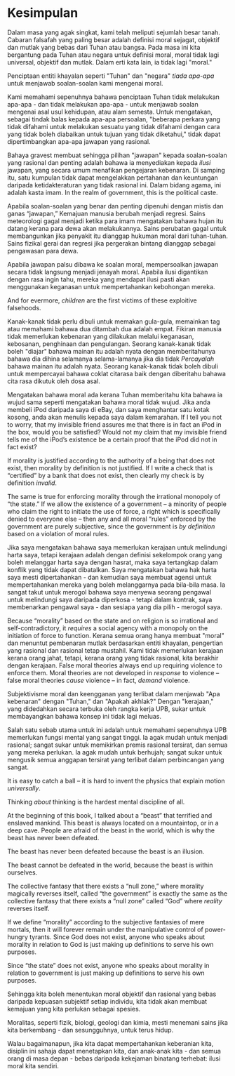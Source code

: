 # Kesimpulan

Dalam masa yang agak singkat, kami telah meliputi sejumlah besar tanah. Cabaran falsafah yang paling besar adalah definisi moral sejagat, objektif dan mutlak yang bebas dari Tuhan atau bangsa. Pada masa ini kita bergantung pada Tuhan atau negara untuk definisi moral, moral tidak lagi universal, objektif dan mutlak. Dalam erti kata lain, ia tidak lagi "moral."

Penciptaan entiti khayalan seperti "Tuhan" dan "negara" *tiada apa-apa* untuk menjawab soalan-soalan kami mengenai moral.

Kami memahami sepenuhnya bahawa penciptaan Tuhan tidak melakukan apa-apa - dan tidak melakukan apa-apa - untuk menjawab soalan mengenai asal usul kehidupan, atau alam semesta. Untuk mengatakan, sebagai tindak balas kepada apa-apa persoalan, "beberapa perkara yang tidak difahami untuk melakukan sesuatu yang tidak difahami dengan cara yang tidak boleh diabaikan untuk tujuan yang tidak diketahui," tidak dapat dipertimbangkan apa-apa jawapan yang rasional.

Bahaya gravest membuat sehingga pilihan "jawapan" kepada soalan-soalan yang rasional dan penting adalah bahawa ia menyediakan kepada *ilusi* jawapan, yang secara umum menafikan pengejaran kebenaran. Di samping itu, satu kumpulan tidak dapat mengelakkan pertahanan dan keuntungan daripada ketidakteraturan yang tidak rasional ini. Dalam bidang agama, ini adalah kasta imam. In the realm of government, this is the political caste.

Apabila soalan-soalan yang benar dan penting dipenuhi dengan mistis dan ganas “jawapan,” Kemajuan manusia berubah menjadi regresi. Sains meteorologi gagal menjadi ketika para imam mengatakan bahawa hujan itu datang kerana para dewa akan melakukannya. Sains perubatan gagal untuk membangunkan jika penyakit itu dianggap hukuman moral dari tuhan-tuhan. Sains fizikal gerai dan regresi jika pergerakan bintang dianggap sebagai pengawasan para dewa.

Apabila jawapan palsu dibawa ke soalan moral, mempersoalkan jawapan secara tidak langsung menjadi jenayah moral. Apabila ilusi digantikan dengan rasa ingin tahu, mereka yang mendapat ilusi pasti akan menggunakan keganasan untuk mempertahankan kebohongan mereka.

And for evermore, *children* are the first victims of these exploitive falsehoods.

Kanak-kanak tidak perlu dibuli untuk memakan gula-gula, memainkan tag atau memahami bahawa dua ditambah dua adalah empat. Fikiran manusia tidak memerlukan kebenaran yang dilakukan melalui keganasan, kebosanan, penghinaan dan pengulangan. Seorang kanak-kanak tidak boleh "diajar" bahawa mainan itu adalah nyata dengan memberitahunya bahawa dia dihina selamanya selama-lamanya jika dia tidak *Percayalah* bahawa mainan itu adalah nyata. Seorang kanak-kanak tidak boleh dibuli untuk mempercayai bahawa coklat citarasa baik dengan diberitahu bahawa cita rasa dikutuk oleh dosa asal.

Mengatakan bahawa moral ada kerana Tuhan memberitahu kita bahawa ia wujud sama seperti mengatakan bahawa moral tidak wujud. Jika anda membeli iPod daripada saya di eBay, dan saya menghantar satu kotak kosong, anda akan menulis kepada saya dalam kemarahan. If I tell you not to worry, that my invisible friend assures me that there is in fact an iPod in the box, would you be satisfied? Would not my claim that my invisible friend tells me of the iPod’s existence be a certain proof that the iPod did not in fact exist?

If morality is justified according to the authority of a being that does not exist, then morality by definition is not justified. If I write a check that is “certified” by a bank that does not exist, then clearly my check is by definition *invalid*.

The same is true for enforcing morality through the irrational monopoly of “the state.” If we allow the existence of a government – a minority of people who claim the right to initiate the use of force, a right which is specifically denied to everyone else – then any and all moral “rules” enforced by the government are purely subjective, since the government is *by definition* based on a violation of moral rules.

Jika saya mengatakan bahawa saya memerlukan kerajaan untuk melindungi harta saya, tetapi kerajaan adalah dengan definisi sekelompok orang yang boleh melanggar harta saya dengan hasrat, maka saya tertangkap dalam konflik yang tidak dapat dibatalkan. Saya mengatakan bahawa hak harta saya mesti dipertahankan - dan kemudian saya membuat agensi untuk mempertahankan mereka yang boleh melanggarnya pada bila-bila masa. Ia sangat takut untuk merogol bahawa saya menyewa seorang pengawal untuk melindungi saya daripada diperkosa - tetapi dalam kontrak, saya membenarkan pengawal saya - dan sesiapa yang dia pilih - merogol saya.

Because “morality” based on the state and on religion is so irrational and self-contradictory, it *requires* a social agency with a monopoly on the initiation of force to function. Kerana semua orang hanya membuat "moral" dan menuntut pembenaran mutlak berdasarkan entiti khayalan, pengertian yang rasional dan rasional tetap mustahil. Kami tidak memerlukan kerajaan kerana orang jahat, tetapi, kerana orang yang tidak rasional, kita berakhir dengan kerajaan. False moral theories always end up requiring violence to enforce them. Moral theories are not developed in *response* to violence – false moral theories *cause* violence – in fact, *demand* violence.

Subjektivisme moral dan keengganan yang terlibat dalam menjawab "Apa kebenaran" dengan "Tuhan," dan "Apakah akhlak?" Dengan "kerajaan," yang didedahkan secara terbuka oleh rangka kerja UPB, sukar untuk membayangkan bahawa konsep ini tidak lagi meluas.

Salah satu sebab utama untuk ini adalah untuk memahami sepenuhnya UPB memerlukan fungsi mental yang sangat tinggi. Ia agak mudah untuk menjadi rasional; sangat sukar untuk memikirkan premis rasional tersirat, dan semua yang mereka perlukan. Ia agak mudah untuk berhujah; sangat sukar untuk mengusik semua anggapan tersirat yang terlibat dalam perbincangan yang sangat.

It is easy to catch a ball – it is hard to invent the physics that explain motion *universally*.

Thinking *about* thinking is the hardest mental discipline of all.

At the beginning of this book, I talked about a “beast” that terrified and enslaved mankind. This beast is always located on a mountaintop, or in a deep cave. People are afraid of the beast in the world, which is why the beast has never been defeated.

The beast has never been defeated because the beast is an illusion.

The beast cannot be defeated in the world, because the beast is within ourselves.

The collective fantasy that there exists a “null zone,” where morality magically reverses itself, called “the government” is exactly the same as the collective fantasy that there exists a “null zone” called “God” where *reality* reverses itself.

If we define “morality” according to the subjective fantasies of mere mortals, then it will forever remain under the manipulative control of power-hungry tyrants. Since God does not exist, anyone who speaks about morality in relation to God is just making up definitions to serve his own purposes.

Since “the state” does not exist, anyone who speaks about morality in relation to government is just making up definitions to serve his own purposes.

Sehingga kita boleh menentukan moral objektif dan rasional yang bebas daripada kepuasan subjektif setiap individu, kita tidak akan membuat kemajuan yang kita perlukan sebagai spesies.

Moralitas, seperti fizik, biologi, geologi dan kimia, mesti menemani sains jika kita berkembang - dan sesungguhnya, untuk terus hidup.

Walau bagaimanapun, jika kita dapat mempertahankan keberanian kita, disiplin ini sahaja dapat menetapkan kita, dan anak-anak kita - dan semua orang di masa depan - bebas daripada kekejaman binatang terhebat: ilusi moral kita sendiri.